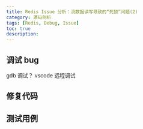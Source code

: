 ```yaml
---
title: Redis Issue 分析：流数据读写导致的“死锁”问题(2)
category: 源码剖析
tags: [Redis, Debug, Issue]
toc: true
description: 
---
```


## 调试 bug

gdb  调试？
vscode  远程调试


## 修复代码


## 测试用例